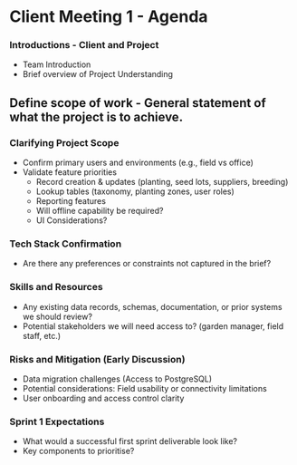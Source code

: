 # Client Meeting 1 - Agenda
### Introductions - Client and Project
- Team Introduction
- Brief overview of Project Understanding

## Define scope of work - General statement of what the project is to achieve.
### Clarifying Project Scope
- Confirm primary users and environments (e.g., field vs office)
- Validate feature priorities
    - Record creation & updates (planting, seed lots, suppliers, breeding)
    - Lookup tables (taxonomy, planting zones, user roles)
    - Reporting features
    - Will offline capability be required?
    - UI Considerations?

### Tech Stack Confirmation
- Are there any preferences or constraints not captured in the brief?

### Skills and Resources
- Any existing data records, schemas, documentation, or prior systems we should review?
- Potential stakeholders we will need access to? (garden manager, field staff, etc.)

### Risks and Mitigation (Early Discussion)
- Data migration challenges (Access to PostgreSQL)
- Potential considerations: Field usability or connectivity limitations 
- User onboarding and access control clarity

### Sprint 1 Expectations
- What would a successful first sprint deliverable look like?
- Key components to prioritise?